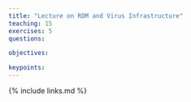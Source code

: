 ```yaml
---
title: "Lecture on RDM and Virus Infrastructure"
teaching: 15
exercises: 5
questions:

objectives:

keypoints:
---
```



{% include links.md %}
